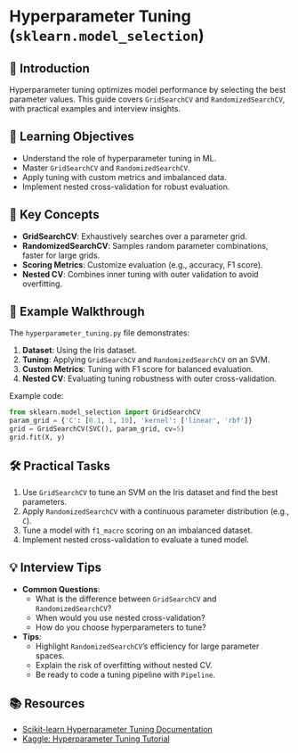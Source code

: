 # Hyperparameter Tuning (`sklearn.model_selection`)

## 📖 Introduction
Hyperparameter tuning optimizes model performance by selecting the best parameter values. This guide covers `GridSearchCV` and `RandomizedSearchCV`, with practical examples and interview insights.

## 🎯 Learning Objectives
- Understand the role of hyperparameter tuning in ML.
- Master `GridSearchCV` and `RandomizedSearchCV`.
- Apply tuning with custom metrics and imbalanced data.
- Implement nested cross-validation for robust evaluation.

## 🔑 Key Concepts
- **GridSearchCV**: Exhaustively searches over a parameter grid.
- **RandomizedSearchCV**: Samples random parameter combinations, faster for large grids.
- **Scoring Metrics**: Customize evaluation (e.g., accuracy, F1 score).
- **Nested CV**: Combines inner tuning with outer validation to avoid overfitting.

## 📝 Example Walkthrough
The `hyperparameter_tuning.py` file demonstrates:
1. **Dataset**: Using the Iris dataset.
2. **Tuning**: Applying `GridSearchCV` and `RandomizedSearchCV` on an SVM.
3. **Custom Metrics**: Tuning with F1 score for balanced evaluation.
4. **Nested CV**: Evaluating tuning robustness with outer cross-validation.

Example code:
```python
from sklearn.model_selection import GridSearchCV
param_grid = {'C': [0.1, 1, 10], 'kernel': ['linear', 'rbf']}
grid = GridSearchCV(SVC(), param_grid, cv=5)
grid.fit(X, y)
```

## 🛠️ Practical Tasks
1. Use `GridSearchCV` to tune an SVM on the Iris dataset and find the best parameters.
2. Apply `RandomizedSearchCV` with a continuous parameter distribution (e.g., `C`).
3. Tune a model with `f1_macro` scoring on an imbalanced dataset.
4. Implement nested cross-validation to evaluate a tuned model.

## 💡 Interview Tips
- **Common Questions**:
  - What is the difference between `GridSearchCV` and `RandomizedSearchCV`?
  - When would you use nested cross-validation?
  - How do you choose hyperparameters to tune?
- **Tips**:
  - Highlight `RandomizedSearchCV`’s efficiency for large parameter spaces.
  - Explain the risk of overfitting without nested CV.
  - Be ready to code a tuning pipeline with `Pipeline`.

## 📚 Resources
- [Scikit-learn Hyperparameter Tuning Documentation](https://scikit-learn.org/stable/modules/grid_search.html)
- [Kaggle: Hyperparameter Tuning Tutorial](https://www.kaggle.com/learn/machine-learning-with-scikit-learn)